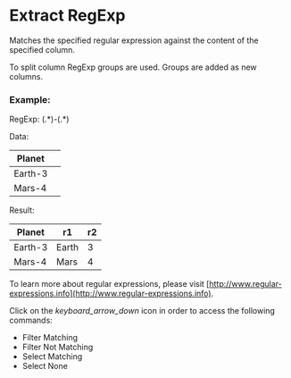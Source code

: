 <!-- TITLE: Extract RegExp -->
<!-- SUBTITLE: -->

# Extract RegExp

Matches the specified regular expression against the content of the specified column.

To split column RegExp groups are used. Groups are added as new columns.

### Example:

RegExp: (.\*)-(.\*)

Data:

| Planet  |   |
|---------|---|
| Earth-3 |   |
| Mars-4  |   |

Result:

| Planet  | r1    | r2 |
|---------|-------|----|
| Earth-3 | Earth | 3  |
| Mars-4  | Mars  | 4  |

To learn more about regular expressions, please visit
[http://www.regular-expressions.info](http://www.regular-expressions.info).

Click on the _keyboard_arrow_down_ icon in order to access the following commands:

* Filter Matching
* Filter Not Matching
* Select Matching
* Select None
